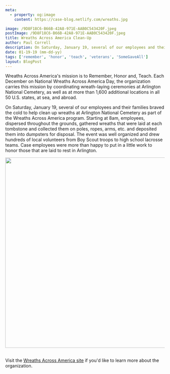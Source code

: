 ```yaml
---
meta:
  - property: og:image
    content: https://case-blog.netlify.com/wreaths.jpg

image: /9D8F18C6-B66B-42A8-971E-AAB0C543420F.jpeg
postImage: /9D8F18C6-B66B-42A8-971E-AAB0C543420F.jpeg
title: Wreaths Across America Clean-Up
author: Paul Correll
description: On Saturday, January 19, several of our employees and their families braved the cold to help clean up wreaths at Arlington National Cemetery as part of the Wreaths Across America program.
date: 01-19-19 (mm-dd-yy)
tags: ['remember', 'honor', 'teach', 'veterans', 'SomeGaveAll']
layout: BlogPost
---
```


Wreaths Across America's mission is to Remember, Honor and, Teach. Each December on National Wreaths Across America Day, the organization carries this mission by coordinating wreath-laying ceremonies at Arlington National Cemetery, as well as at more than 1,600 additional locations in all 50 U.S. states, at sea, and abroad.

On Saturday, January 19, several of our employees and their families braved the cold to help clean up wreaths at Arlington National Cemetery as part of the Wreaths Across America program. Starting at 8am, employees, dispersed throughout the grounds, gathered wreaths that were laid at each tombstone and collected them on poles, ropes, arms, etc. and deposited them into dumpsters for disposal. The event was well organized and drew hundreds of local volunteers from Boy Scout troops to high school lacrosse teams. Case employees were more than happy to put in a little work to honor those that are laid to rest in Arlington.

<center><img src="/43EDE0E4-B35C-4BA3-A58A-1D2BFA37CD49.jpeg" width="600"/></center><br/>

Visit the <a href="https://wreathsacrossamerica.org/" target="_blank">Wreaths Across America site</a> if you'd like to learn more about the organization.